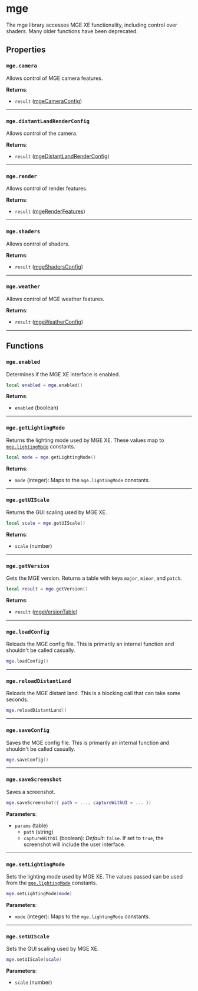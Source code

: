 # mge
<div class="search_terms" style="display: none">mge</div>

<!---
	This file is autogenerated. Do not edit this file manually. Your changes will be ignored.
	More information: https://github.com/MWSE/MWSE/tree/master/docs
-->

The mge library accesses MGE XE functionality, including control over shaders. Many older functions have been deprecated.

## Properties

### `mge.camera`
<div class="search_terms" style="display: none">camera</div>

Allows control of MGE camera features.

**Returns**:

* `result` ([mgeCameraConfig](../../types/mgeCameraConfig))

***

### `mge.distantLandRenderConfig`
<div class="search_terms" style="display: none">distantlandrenderconfig</div>

Allows control of the camera.

**Returns**:

* `result` ([mgeDistantLandRenderConfig](../../types/mgeDistantLandRenderConfig))

***

### `mge.render`
<div class="search_terms" style="display: none">render</div>

Allows control of render features.

**Returns**:

* `result` ([mgeRenderFeatures](../../types/mgeRenderFeatures))

***

### `mge.shaders`
<div class="search_terms" style="display: none">shaders</div>

Allows control of shaders.

**Returns**:

* `result` ([mgeShadersConfig](../../types/mgeShadersConfig))

***

### `mge.weather`
<div class="search_terms" style="display: none">weather</div>

Allows control of MGE weather features.

**Returns**:

* `result` ([mgeWeatherConfig](../../types/mgeWeatherConfig))

***

## Functions

### `mge.enabled`
<div class="search_terms" style="display: none">enabled</div>

Determines if the MGE XE interface is enabled.

```lua
local enabled = mge.enabled()
```

**Returns**:

* `enabled` (boolean)

***

### `mge.getLightingMode`
<div class="search_terms" style="display: none">getlightingmode, lightingmode</div>

Returns the lighting mode used by MGE XE. These values map to [`mge.lightingMode`](https://mwse.github.io/MWSE/references/mge/lighting-modes/) constants.

```lua
local mode = mge.getLightingMode()
```

**Returns**:

* `mode` (integer): Maps to the `mge.lightingMode` constants.

***

### `mge.getUIScale`
<div class="search_terms" style="display: none">getuiscale, uiscale</div>

Returns the GUI scaling used by MGE XE.

```lua
local scale = mge.getUIScale()
```

**Returns**:

* `scale` (number)

***

### `mge.getVersion`
<div class="search_terms" style="display: none">getversion, version</div>

Gets the MGE version. Returns a table with keys `major`, `minor`, and `patch`.

```lua
local result = mge.getVersion()
```

**Returns**:

* `result` ([mgeVersionTable](../../types/mgeVersionTable))

***

### `mge.loadConfig`
<div class="search_terms" style="display: none">loadconfig</div>

Reloads the MGE config file. This is primarily an internal function and shouldn't be called casually.

```lua
mge.loadConfig()
```

***

### `mge.reloadDistantLand`
<div class="search_terms" style="display: none">reloaddistantland</div>

Reloads the MGE distant land. This is a blocking call that can take some seconds.

```lua
mge.reloadDistantLand()
```

***

### `mge.saveConfig`
<div class="search_terms" style="display: none">saveconfig</div>

Saves the MGE config file. This is primarily an internal function and shouldn't be called casually.

```lua
mge.saveConfig()
```

***

### `mge.saveScreenshot`
<div class="search_terms" style="display: none">savescreenshot</div>

Saves a screenshot.

```lua
mge.saveScreenshot({ path = ..., captureWithUI = ... })
```

**Parameters**:

* `params` (table)
	* `path` (string)
	* `captureWithUI` (boolean): *Default*: `false`. If set to `true`, the screenshot will include the user interface.

***

### `mge.setLightingMode`
<div class="search_terms" style="display: none">setlightingmode, lightingmode</div>

Sets the lighting mode used by MGE XE. The values passed can be used from the [`mge.lightingMode`](https://mwse.github.io/MWSE/references/mge/lighting-modes/) constants.

```lua
mge.setLightingMode(mode)
```

**Parameters**:

* `mode` (integer): Maps to the `mge.lightingMode` constants.

***

### `mge.setUIScale`
<div class="search_terms" style="display: none">setuiscale, uiscale</div>

Sets the GUI scaling used by MGE XE.

```lua
mge.setUIScale(scale)
```

**Parameters**:

* `scale` (number)

